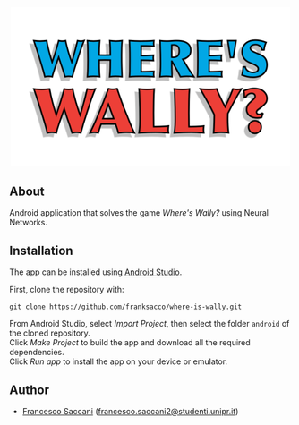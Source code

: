 <p align="center"><img src="android/graphics/icon.png" width="500" alt="Logo"></p>

## About
Android application that solves the game _Where's Wally?_ using Neural Networks.

## Installation
The app can be installed using [Android Studio](https://developer.android.com/studio).

First, clone the repository with:
```
git clone https://github.com/franksacco/where-is-wally.git
```
From Android Studio, select *Import Project*, then select the folder `android` of the cloned repository.\
Click *Make Project* to build the app and download all the required dependencies.\
Click *Run app* to install the app on your device or emulator.

## Author
 - [Francesco Saccani](https://github.com/franksacco) (francesco.saccani2@studenti.unipr.it)
